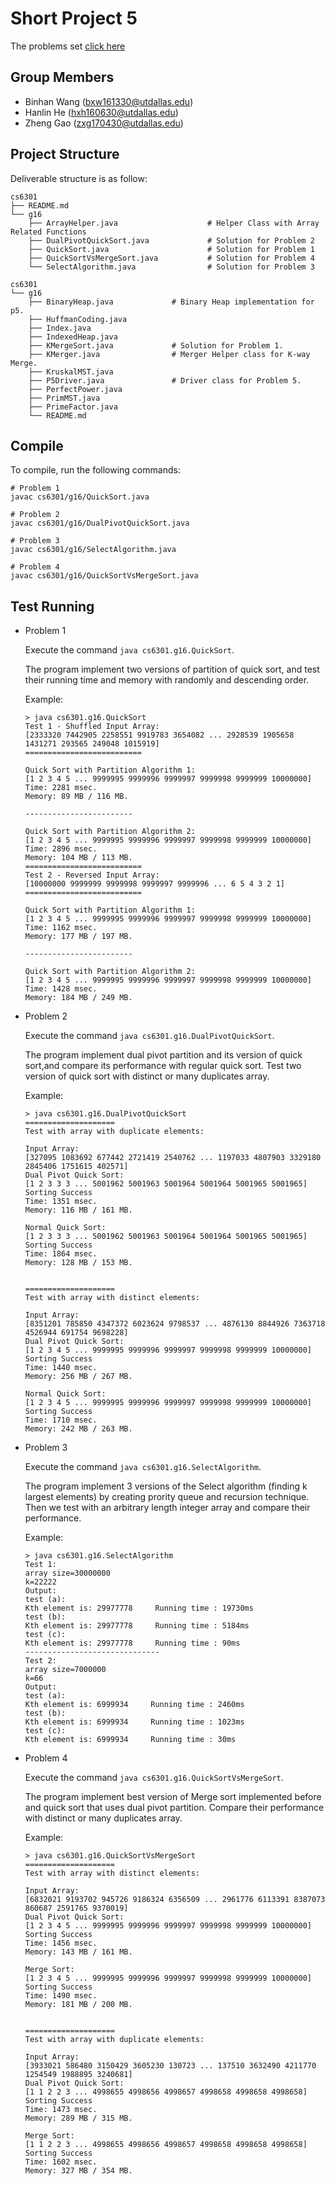 Short Project 5
================

The problems set [click here](./sp5-quicksort-2017f.md)

Group Members
-------------

- Binhan Wang (bxw161330@utdallas.edu)
- Hanlin He (hxh160630@utdallas.edu)
- Zheng Gao (zxg170430@utdallas.edu)

Project Structure
-----------------

Deliverable structure is as follow:

    cs6301
    ├── README.md
    └── g16
        ├── ArrayHelper.java                    # Helper Class with Array Related Functions
        ├── DualPivotQuickSort.java             # Solution for Problem 2
        ├── QuickSort.java                      # Solution for Problem 1
        ├── QuickSortVsMergeSort.java           # Solution for Problem 4
        └── SelectAlgorithm.java                # Solution for Problem 3

    cs6301
    └── g16
        ├── BinaryHeap.java             # Binary Heap implementation for p5.
        ├── HuffmanCoding.java
        ├── Index.java
        ├── IndexedHeap.java
        ├── KMergeSort.java             # Solution for Problem 1.
        ├── KMerger.java                # Merger Helper class for K-way Merge.
        ├── KruskalMST.java
        ├── P5Driver.java               # Driver class for Problem 5.
        ├── PerfectPower.java
        ├── PrimMST.java
        ├── PrimeFactor.java
        └── README.md

Compile
-------

To compile, run the following commands:

    # Problem 1
    javac cs6301/g16/QuickSort.java

    # Problem 2
    javac cs6301/g16/DualPivotQuickSort.java

    # Problem 3
    javac cs6301/g16/SelectAlgorithm.java

    # Problem 4
    javac cs6301/g16/QuickSortVsMergeSort.java

  


Test Running
------------
-   Problem 1

    Execute the command `java cs6301.g16.QuickSort`.

    The program implement two versions of partition of quick sort, and test their running time and memory
    with randomly and descending order.
    
    Example:

        > java cs6301.g16.QuickSort 
        Test 1 - Shuffled Input Array:
        [2333320 7442905 2258551 9919783 3654082 ... 2928539 1905658 1431271 293565 249048 1015919]
        ==========================
        
        Quick Sort with Partition Algorithm 1:
        [1 2 3 4 5 ... 9999995 9999996 9999997 9999998 9999999 10000000]
        Time: 2281 msec.
        Memory: 89 MB / 116 MB.
        
        ------------------------
        
        Quick Sort with Partition Algorithm 2:
        [1 2 3 4 5 ... 9999995 9999996 9999997 9999998 9999999 10000000]
        Time: 2896 msec.
        Memory: 104 MB / 113 MB.
        ==========================
        Test 2 - Reversed Input Array:
        [10000000 9999999 9999998 9999997 9999996 ... 6 5 4 3 2 1]
        ==========================
        
        Quick Sort with Partition Algorithm 1:
        [1 2 3 4 5 ... 9999995 9999996 9999997 9999998 9999999 10000000]
        Time: 1162 msec.
        Memory: 177 MB / 197 MB.
        
        ------------------------
        
        Quick Sort with Partition Algorithm 2:
        [1 2 3 4 5 ... 9999995 9999996 9999997 9999998 9999999 10000000]
        Time: 1428 msec.
        Memory: 184 MB / 249 MB.
        
-   Problem 2

    Execute the command `java cs6301.g16.DualPivotQuickSort`.

    The program implement dual pivot partition and its version of quick sort,and compare
    its performance with regular quick sort. Test two version of quick sort with 
    distinct or many duplicates array.
    
    Example:

        > java cs6301.g16.DualPivotQuickSort 
        ====================
        Test with array with duplicate elements:
        
        Input Array:
        [327095 1083692 677442 2721419 2540762 ... 1197033 4807903 3329180 2845406 1751615 402571]
        Dual Pivot Quick Sort:
        [1 2 3 3 3 ... 5001962 5001963 5001964 5001964 5001965 5001965]
        Sorting Success
        Time: 1351 msec.
        Memory: 116 MB / 161 MB.
        
        Normal Quick Sort:
        [1 2 3 3 3 ... 5001962 5001963 5001964 5001964 5001965 5001965]
        Sorting Success
        Time: 1864 msec.
        Memory: 128 MB / 153 MB.
        
        
        ====================
        Test with array with distinct elements:
        
        Input Array:
        [8351201 785850 4347372 6023624 9798537 ... 4876130 8844926 7363718 4526944 691754 9698228]
        Dual Pivot Quick Sort:
        [1 2 3 4 5 ... 9999995 9999996 9999997 9999998 9999999 10000000]
        Sorting Success
        Time: 1440 msec.
        Memory: 256 MB / 267 MB.
        
        Normal Quick Sort:
        [1 2 3 4 5 ... 9999995 9999996 9999997 9999998 9999999 10000000]
        Sorting Success
        Time: 1710 msec.
        Memory: 242 MB / 263 MB.
        
        

-   Problem 3

    Execute the command `java cs6301.g16.SelectAlgorithm`.

    The program implement 3 versions of the Select algorithm (finding k largest elements) by creating prority queue and recursion technique. Then we
    test with an arbitrary length integer array and compare their performance.
    
    Example:

        > java cs6301.g16.SelectAlgorithm 
        Test 1:
        array size=30000000
        k=22222
        Output:
        test (a):
        Kth element is: 29977778     Running time : 19730ms
        test (b):
        Kth element is: 29977778     Running time : 5184ms
        test (c):
        Kth element is: 29977778     Running time : 90ms
        ------------------------------
        Test 2:
        array size=7000000
        k=66
        Output:
        test (a):
        Kth element is: 6999934     Running time : 2460ms
        test (b):
        Kth element is: 6999934     Running time : 1023ms
        test (c):
        Kth element is: 6999934     Running time : 30ms

        

-   Problem 4

    Execute the command `java cs6301.g16.QuickSortVsMergeSort`.

    The program implement best version of Merge sort implemented before and quick sort that uses dual pivot partition. Compare
    their performance with distinct or many duplicates array.
    
    Example:

        > java cs6301.g16.QuickSortVsMergeSort 
        ====================
        Test with array with distinct elements:
        
        Input Array:
        [6832021 9193702 945726 9186324 6356509 ... 2961776 6113391 8387073 860687 2591765 9370019]
        Dual Pivot Quick Sort:
        [1 2 3 4 5 ... 9999995 9999996 9999997 9999998 9999999 10000000]
        Sorting Success
        Time: 1456 msec.
        Memory: 143 MB / 161 MB.
        
        Merge Sort:
        [1 2 3 4 5 ... 9999995 9999996 9999997 9999998 9999999 10000000]
        Sorting Success
        Time: 1490 msec.
        Memory: 181 MB / 200 MB.
        
        
        ====================
        Test with array with duplicate elements:
        
        Input Array:
        [3933021 586480 3150429 3605230 130723 ... 137510 3632490 4211770 1254549 1988895 3240681]
        Dual Pivot Quick Sort:
        [1 1 2 2 3 ... 4998655 4998656 4998657 4998658 4998658 4998658]
        Sorting Success
        Time: 1473 msec.
        Memory: 289 MB / 315 MB.
        
        Merge Sort:
        [1 1 2 2 3 ... 4998655 4998656 4998657 4998658 4998658 4998658]
        Sorting Success
        Time: 1602 msec.
        Memory: 327 MB / 354 MB.
